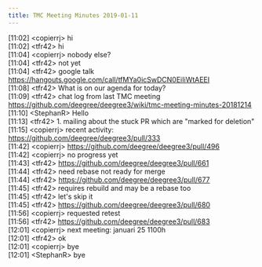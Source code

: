 ```yaml
---
title: TMC Meeting Minutes 2019-01-11
---
```


[11:02] &lt;copierrj&gt; hi  
[11:02] &lt;tfr42&gt; hi  
[11:04] &lt;copierrj&gt; nobody else?  
[11:04] &lt;tfr42&gt; not yet  
[11:04] &lt;tfr42&gt; google talk https://hangouts.google.com/call/tfMYa0icSwDCN0EiIiWtAEEI  
[11:08] &lt;tfr42&gt; What is on our agenda for today?  
[11:09] &lt;tfr42&gt; chat log from last TMC meeting https://github.com/deegree/deegree3/wiki/tmc-meeting-minutes-20181214  
[11:10] &lt;StephanR&gt; Hello  
[11:13] &lt;tfr42&gt; 1. mailing about the stuck PR which are "marked for deletion"  
[11:15] &lt;copierrj&gt; recent activity: https://github.com/deegree/deegree3/pull/333  
[11:42] &lt;copierrj&gt; https://github.com/deegree/deegree3/pull/496  
[11:42] &lt;copierrj&gt; no progress yet  
[11:43] &lt;tfr42&gt; https://github.com/deegree/deegree3/pull/661  
[11:44] &lt;tfr42&gt; need rebase not ready for merge  
[11:44] &lt;tfr42&gt; https://github.com/deegree/deegree3/pull/677  
[11:45] &lt;tfr42&gt; requires rebuild and may be a rebase too  
[11:45] &lt;tfr42&gt; let's skip it  
[11:45] &lt;tfr42&gt; https://github.com/deegree/deegree3/pull/680  
[11:56] &lt;copierrj&gt; requested retest  
[11:56] &lt;tfr42&gt; https://github.com/deegree/deegree3/pull/683  
[12:01] &lt;copierrj&gt; next meeting: januari 25 1100h  
[12:01] &lt;tfr42&gt; ok  
[12:01] &lt;copierrj&gt; bye  
[12:01] &lt;StephanR&gt; bye  
